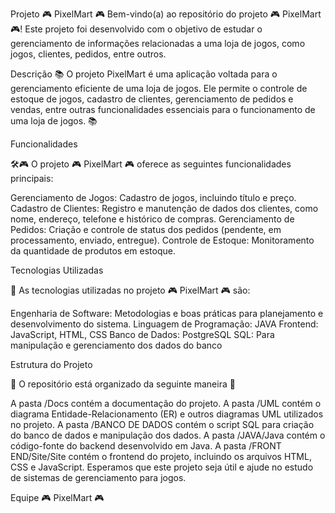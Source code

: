 Projeto 🎮 PixelMart 🎮
Bem-vindo(a) ao repositório do projeto 🎮 PixelMart 🎮! Este projeto foi desenvolvido com o objetivo de estudar o gerenciamento de informações relacionadas a uma loja de jogos, como jogos, clientes, pedidos, entre outros.

Descrição
📚 O projeto PixelMart é uma aplicação voltada para o gerenciamento eficiente de uma loja de jogos. Ele permite o controle de estoque de jogos, cadastro de clientes, gerenciamento de pedidos e vendas, entre outras funcionalidades essenciais para o funcionamento de uma loja de jogos. 📚

Funcionalidades

🛠️🎮 O projeto 🎮 PixelMart 🎮 oferece as seguintes funcionalidades principais:

Gerenciamento de Jogos: Cadastro de jogos, incluindo título e preço.
Cadastro de Clientes: Registro e manutenção de dados dos clientes, como nome, endereço, telefone e histórico de compras.
Gerenciamento de Pedidos: Criação e controle de status dos pedidos (pendente, em processamento, enviado, entregue).
Controle de Estoque: Monitoramento da quantidade de produtos em estoque.

Tecnologias Utilizadas

🚀 As tecnologias utilizadas no projeto 🎮 PixelMart 🎮 são:

Engenharia de Software: Metodologias e boas práticas para planejamento e desenvolvimento do sistema.
Linguagem de Programação: JAVA
Frontend: JavaScript, HTML, CSS
Banco de Dados: PostgreSQL
SQL: Para manipulação e gerenciamento dos dados do banco

Estrutura do Projeto

🔐 O repositório está organizado da seguinte maneira 🔐

A pasta /Docs contém a documentação do projeto.
A pasta /UML contém o diagrama Entidade-Relacionamento (ER) e outros diagramas UML utilizados no projeto.
A pasta /BANCO DE DADOS contém o script SQL para criação do banco de dados e manipulação dos dados.
A pasta /JAVA/Java contém o código-fonte do backend desenvolvido em Java.
A pasta /FRONT END/Site/Site contém o frontend do projeto, incluindo os arquivos HTML, CSS e JavaScript.
Esperamos que este projeto seja útil e ajude no estudo de sistemas de gerenciamento para jogos.

Equipe 🎮 PixelMart 🎮

